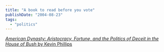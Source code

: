 ```yaml
---
title: "A book to read before you vote"
publishDate: "2004-08-23"
tags: 
  - "politics"
---
```


[_American Dynasty: Aristocracy, Fortune, and the Politics of Deceit in the House of Bush_ by Kevin Phillips](http://search.barnesandnoble.com/booksearch/isbnInquiry.asp?userid=pT7RW8i9IV&isbn=0670032646&itm=1)
